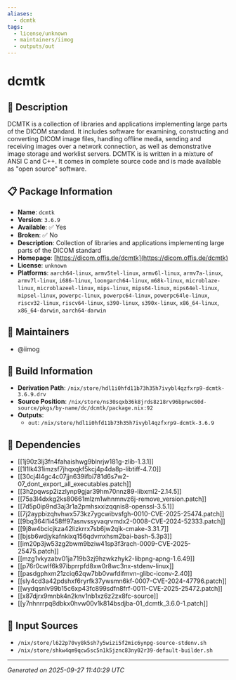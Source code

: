 ```yaml
---
aliases:
  - dcmtk
tags:
  - license/unknown
  - maintainers/iimog
  - outputs/out
---
```


# dcmtk

## 📝 Description

DCMTK is a collection of libraries and applications implementing large parts of the DICOM standard.
It includes software for examining, constructing and converting DICOM image files, handling offline media,
sending and receiving images over a network connection, as well as demonstrative image storage and worklist servers.
DCMTK is is written in a mixture of ANSI C and C++.
It comes in complete source code and is made available as "open source" software.


## 📋 Package Information

- **Name**: `dcmtk`
- **Version**: `3.6.9`
- **Available**: ✅ Yes
- **Broken**: ✅ No
- **Description**: Collection of libraries and applications implementing large parts of the DICOM standard
- **Homepage**: [https://dicom.offis.de/dcmtk](https://dicom.offis.de/dcmtk)
- **License**: `unknown`
- **Platforms**: `aarch64-linux`, `armv5tel-linux`, `armv6l-linux`, `armv7a-linux`, `armv7l-linux`, `i686-linux`, `loongarch64-linux`, `m68k-linux`, `microblaze-linux`, `microblazeel-linux`, `mips-linux`, `mips64-linux`, `mips64el-linux`, `mipsel-linux`, `powerpc-linux`, `powerpc64-linux`, `powerpc64le-linux`, `riscv32-linux`, `riscv64-linux`, `s390-linux`, `s390x-linux`, `x86_64-linux`, `x86_64-darwin`, `aarch64-darwin`
## 👥 Maintainers

- @iimog


## 🔧 Build Information

- **Derivation Path**: `/nix/store/hdl1i0hfd11b73h35h7ivybl4qzfxrp9-dcmtk-3.6.9.drv`
- **Source Position**: `/nix/store/ns30sqxb36k8jrds8z18rv96bpnwc60d-source/pkgs/by-name/dc/dcmtk/package.nix:92`
- **Outputs**:
  - `out`:  `/nix/store/hdl1i0hfd11b73h35h7ivybl4qzfxrp9-dcmtk-3.6.9`

## 🔗 Dependencies

- [[1j90z3lj3fn4fahaishwg9blnrjw181g-zlib-1.3.1]]
- [[1l1lk431imzsf7jhqxqkf5kcj4p4da8p-libtiff-4.7.0]]
- [[30cj4l4gc4c07jjn639ifbi781d6s7w2-07_dont_export_all_executables.patch]]
- [[3h2pqwsp2izzlynp9gjar39hm70nnz89-libxml2-2.14.5]]
- [[75a3l4dxkg2ks80661mlzm1whnmnvz6j-remove_version.patch]]
- [[7d5p0ip9nd3aj3r1a2pmhsxxizqqnis8-openssl-3.5.1]]
- [[7j2aypbizqhvhwx573kz7ygcwibvsfgh-0010-CVE-2025-25474.patch]]
- [[9bq364l1i458ff97asnvssyvaqrvmdx2-0008-CVE-2024-52333.patch]]
- [[9j8w4bcicjkza42lizkrrx7sb6jw2qik-cmake-3.31.7]]
- [[bjsb6wdjykafnkixq156qdvmxhsm2bai-bash-5.3p3]]
- [[im20p3jw53zg2bwm9bziw41sp3f3rach-0009-CVE-2025-25475.patch]]
- [[mzg1vkyzabv01ja719b3zj9hzwkzhyk2-libpng-apng-1.6.49]]
- [[p76r0cwlf6k97ibprrpfd8xw0r8wc3nx-stdenv-linux]]
- [[pasdgphxm21zciq62qw7bb0vwfdifmvn-glibc-iconv-2.40]]
- [[sly4cd3a42pdshxf6ryrfk37ywsmn6kf-0007-CVE-2024-47796.patch]]
- [[wydqsnlv99b15c6xp43fc899sdfn8frf-0011-CVE-2025-25472.patch]]
- [[x87djrx9mnbk4n2knv1nb1xz6z2zx8fc-source]]
- [[y7nhnrrpq8dbkx0hvw00v1k814bsdjba-01_dcmtk_3.6.0-1.patch]]

## 📁 Input Sources

- `/nix/store/l622p70vy8k5sh7y5wizi5f2mic6ynpg-source-stdenv.sh`
- `/nix/store/shkw4qm9qcw5sc5n1k5jznc83ny02r39-default-builder.sh`

---
*Generated on 2025-09-27 11:40:29 UTC*
